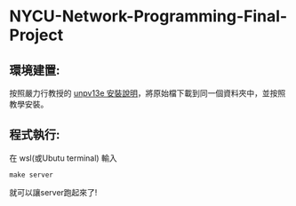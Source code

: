 # NYCU-Network-Programming-Final-Project
## 環境建置:
按照嚴力行教授的 [unpv13e 安裝說明](https://people.cs.nycu.edu.tw/~lhyen/np/unpv13e_install.html)，將原始檔下載到同一個資料夾中，並按照教學安裝。

## 程式執行:
在 wsl(或Ubutu terminal) 輸入
```
make server
```
就可以讓server跑起來了!
